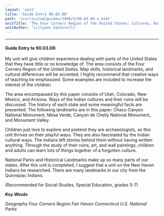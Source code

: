 ```yaml
---
layout: 'unit'
title: 'Guide Entry 90.03.08'
path: '/curriculum/guides/1990/3/90.03.08.x.html'
unitTitle: 'The Four Corners Region of the United States: Cultures, Ruins, and Landmarks'
unitAuthor: 'Lillyann Santorelli'
---
```


<body>
<hr/>
 <h4>
  Guide Entry to 90.03.08:
 </h4>
 My unit will give children experience dealing with parts of the United States that they have little or no knowledge of. The area consists of the Four Corners Region of the United States. Map skills, historical landmarks, and cultural differences will be accented. I highly recommend that creative ways of teaching be emphasized. Some examples are included to increase the interest of the children.
 <p>
  The area encompassed by this paper consists of Utah, Colorado, New Mexico, and Arizona. Ways of the Indian cultures and their ruins will be discussed. The history of each state and some meaningful facts are presented. The following landmarks are in this paper: Chaco Canyon National Monument, Mesa Verde, Canyon de Chelly National Monument, and Monument Valley.
 </p>
 <p>
  Children just love to explore and pretend they are archaeologists, so this unit thrives on their playful ways. They are also fascinated by the Indian cultural ways. The Indians left stories behind them without having written anything. Through the study of their ruins, art, and wall paintings, children and adults can learn lots of things together of a forgotten culture.
 </p>
 <p>
  National Parks and Historical Landmarks make up so many parts of our states. After this unit is completed, I suggest that a unit on the New Haven Indians be researched. There are many landmarks in our city from the Quinnipiac Indians.
 </p>
 <p>
  (Recommended for Social Studies, Special Education, grades 5-7)
 </p>
<p>
  <b>
   <i>
    Key Words
   </i>
  </b>
  <br/>
 </p>
 <p>
  <i>
   Geography Four Corners Region Fair Haven Connecticut U.S. National Parks
  </i>
 </p>

</body>
